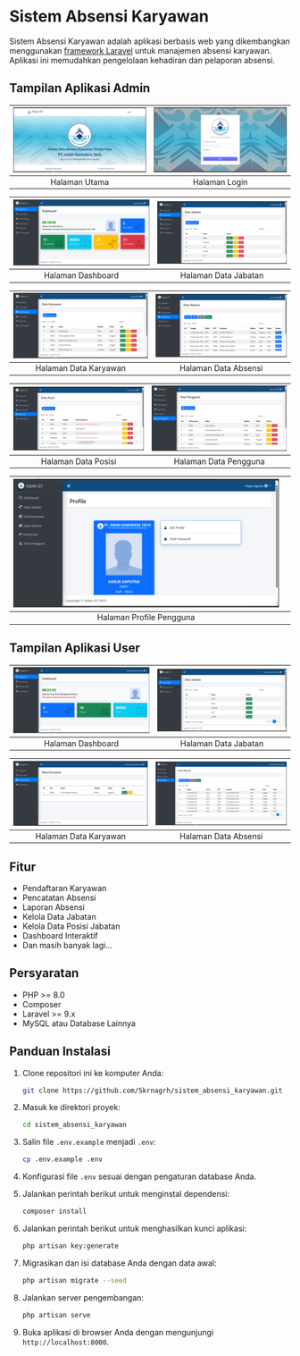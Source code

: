 # Sistem Absensi Karyawan

Sistem Absensi Karyawan adalah aplikasi berbasis web yang dikembangkan menggunakan [framework Laravel](https://laravel.com/) untuk manajemen absensi karyawan. Aplikasi ini memudahkan pengelolaan kehadiran dan pelaporan absensi.

## Tampilan Aplikasi Admin

| <img src="https://github.com/Skrnagrh/sistem_absensi_karyawan/raw/main/public/tampilan/1.png" alt="Tampilan 1" width="100%"> | <img src="https://github.com/Skrnagrh/sistem_absensi_karyawan/raw/main/public/tampilan/2.png" alt="Tampilan 2" width="100%"> |
|:---:|:---:|
| Halaman Utama | Halaman Login |

| <img src="https://github.com/Skrnagrh/sistem_absensi_karyawan/raw/main/public/tampilan/3.png" alt="Tampilan 3" width="100%"> | <img src="https://github.com/Skrnagrh/sistem_absensi_karyawan/raw/main/public/tampilan/4.png" alt="Tampilan 4" width="100%"> |
|:---:|:---:|
| Halaman Dashboard | Halaman Data Jabatan |

| <img src="https://github.com/Skrnagrh/sistem_absensi_karyawan/raw/main/public/tampilan/5.png" alt="Tampilan 1" width="100%"> | <img src="https://github.com/Skrnagrh/sistem_absensi_karyawan/raw/main/public/tampilan/6.png" alt="Tampilan 2" width="100%"> |
|:---:|:---:|
| Halaman Data Karyawan | Halaman Data Absensi |

| <img src="https://github.com/Skrnagrh/sistem_absensi_karyawan/raw/main/public/tampilan/7.png" alt="Tampilan 3" width="100%"> | <img src="https://github.com/Skrnagrh/sistem_absensi_karyawan/raw/main/public/tampilan/8.png" alt="Tampilan 4" width="100%"> |
|:---:|:---:|
| Halaman Data Posisi | Halaman Data Pengguna |

| <img src="https://github.com/Skrnagrh/sistem_absensi_karyawan/raw/main/public/tampilan/9.png" alt="Tampilan 5" width="100%"> | |
|:---:|:---:|
| Halaman Profile Pengguna | |

## Tampilan Aplikasi User

| <img src="https://github.com/Skrnagrh/sistem_absensi_karyawan/raw/main/public/tampilan/10.png" alt="Tampilan 1" width="100%"> | <img src="https://github.com/Skrnagrh/sistem_absensi_karyawan/raw/main/public/tampilan/11.png" alt="Tampilan 2" width="100%"> |
|:---:|:---:|
| Halaman Dashboard | Halaman Data Jabatan |

| <img src="https://github.com/Skrnagrh/sistem_absensi_karyawan/raw/main/public/tampilan/12.png" alt="Tampilan 3" width="100%"> | <img src="https://github.com/Skrnagrh/sistem_absensi_karyawan/raw/main/public/tampilan/13.png" alt="Tampilan 4" width="100%"> |
|:---:|:---:|
| Halaman Data Karyawan | Halaman Data Absensi |

## Fitur

- Pendaftaran Karyawan
- Pencatatan Absensi
- Laporan Absensi
- Kelola Data Jabatan
- Kelola Data Posisi Jabatan
- Dashboard Interaktif
- Dan masih banyak lagi...

## Persyaratan

- PHP >= 8.0
- Composer
- Laravel >= 9.x
- MySQL atau Database Lainnya

## Panduan Instalasi

1. Clone repositori ini ke komputer Anda:

   ```bash
   git clone https://github.com/Skrnagrh/sistem_absensi_karyawan.git
   ```

2. Masuk ke direktori proyek:

   ```bash
   cd sistem_absensi_karyawan
   ```

3. Salin file `.env.example` menjadi `.env`:

   ```bash
   cp .env.example .env
   ```

4. Konfigurasi file `.env` sesuai dengan pengaturan database Anda.

5. Jalankan perintah berikut untuk menginstal dependensi:

   ```bash
   composer install
   ```

6. Jalankan perintah berikut untuk menghasilkan kunci aplikasi:

   ```bash
   php artisan key:generate
   ```

7. Migrasikan dan isi database Anda dengan data awal:

   ```bash
   php artisan migrate --seed
   ```

8. Jalankan server pengembangan:

   ```bash
   php artisan serve
   ```

9. Buka aplikasi di browser Anda dengan mengunjungi `http://localhost:8000`.
